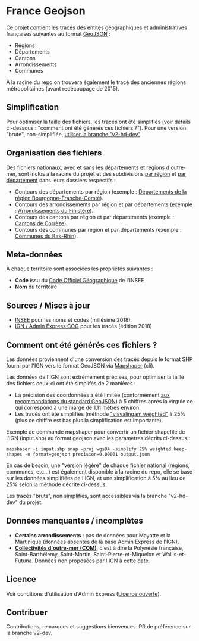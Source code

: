 # France Geojson

Ce projet contient les tracés des entités géographiques et administratives françaises suivantes au format [GeoJSON](http://geojson.org/) :

* Régions
* Départements
* Cantons
* Arrondissements
* Communes

À la racine du repo on trouvera également le tracé des anciennes régions métropolitaines (avant redécoupage de 2015).

## Simplification

Pour optimiser la taille des fichiers, les tracés ont été simplifiés (voir détails ci-dessous : "comment ont été générés ces fichiers ?"). Pour une version "brute", non-simplifiée, [utiliser la branche "v2-hd-dev"](https://github.com/gregoiredavid/france-geojson/tree/v2-hd-dev).

## Organisation des fichiers

Des fichiers nationaux, avec et sans les départements et régions d'outre-mer, sont inclus à la racine du projet et des subdivisions [par région](https://github.com/gregoiredavid/france-geojson/blob/v2-dev/regions/) et [par département](https://github.com/gregoiredavid/france-geojson/blob/v2-dev/departements/) dans leurs dossiers respectifs :

* Contours des départements par région (exemple : [Départements de la région Bourgogne-Franche-Comté](https://github.com/gregoiredavid/france-geojson/blob/v2-dev/regions/bourgogne-franche-comte/departements-bourgogne-franche-comte.geojson)).
* Contours des arrondissements par région et par départements (exemple : [Arrondissements du Finistère](https://github.com/gregoiredavid/france-geojson/blob/v2-dev/departements/29-finistere/arrondissements-29-finistere.geojson)).
* Contours des cantons par région et par départements (exemple : [Cantons de Corrèze](https://github.com/gregoiredavid/france-geojson/blob/v2-dev/departements/19-correze/cantons-19-correze.geojson)).
* Contours des communes par région et par départements (exemple : [Communes du Bas-Rhin](https://github.com/gregoiredavid/france-geojson/blob/v2-dev/departements/67-bas-rhin/communes-67-bas-rhin.geojson)).


## Meta-données

À chaque territoire sont associées les propriétés suivantes :

* **Code** issu du [Code Officiel Géographique](http://www.insee.fr/fr/methodes/nomenclatures/cog/documentation.asp) de l'INSEE
* **Nom** du territoire

## Sources / Mises à jour

* [INSEE](http://www.insee.fr/fr/methodes/nomenclatures/cog/telechargement.asp) pour les noms et codes (millésime 2018).
* [IGN / Admin Express COG](http://professionnels.ign.fr/adminexpress) pour les tracés (édition 2018)

## Comment ont été générés ces fichiers ?

Les données proviennent d'une conversion des tracés depuis le format SHP fourni par l'IGN vers le format GeoJSON via [Mapshaper](https://github.com/mbloch/mapshaper) (cli).

Les données de l'IGN sont extrèmement précises, pour optimiser la taille des fichiers ceux-ci ont été simplifés de 2 manières :
* La précision des coordonnées a été limitée (conformément [aux recommandations du standard GeoJSON](https://tools.ietf.org/html/rfc7946#section-11.2)) à 5 chiffres après la virgule ce qui correspond à une marge de 1,11 mètres environ.
* Les tracés ont été simplifiés (méthode ["visvalingam weighted"](https://github.com/mbloch/mapshaper/wiki/Command-Reference#-simplify) à 25% (plus ce chiffre est bas plus la simplification est importante).

Exemple de commande mapshaper pour convertir un fichier shapefile de l'IGN (input.shp) au format geojson avec les paramètres décrits ci-dessus :

```
mapshaper -i input.shp snap -proj wgs84 -simplify 25% weighted keep-shapes -o format=geojson precision=0.00001 output.json
```

En cas de besoin, une "version légère" de chaque fichier national (régions, communes, etc...) est également disponible à la racine du repo, elle se base sur les données simplifiées de l'IGN, et une simplification à 5% au lieu de 25% selon la méthode décrite ci-dessus.

Les tracés "bruts", non simplifiés, sont accessibles via la branche "v2-hd-dev" du projet.

## Données manquantes / incomplètes

* **Certains arrondissements** : pas de données pour Mayotte et la Martinique (données absentes de la base Admin Express de l'IGN).
* **[Collectivités d'outre-mer (COM)](https://fr.wikipedia.org/wiki/Collectivit%C3%A9_d%27outre-mer)**, c'est à dire la Polynésie française, Saint-Barthélemy, Saint-Martin, Saint-Pierre-et-Miquelon et Wallis-et-Futuna. Données non proposées par l'IGN à cette date.

## Licence

Voir conditions d'utilisation d'Admin Express ([Licence ouverte](http://www.etalab.gouv.fr/pages/licence-ouverte-open-licence-5899923.html)).

## Contribuer

Contributions, remarques et suggestions bienvenues. PR de préférence sur la branche v2-dev.
